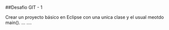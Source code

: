 ##Desafio GIT - 1

Crear un proyecto básico en Eclipse con una unica clase y el usual meotdo main().
...
....